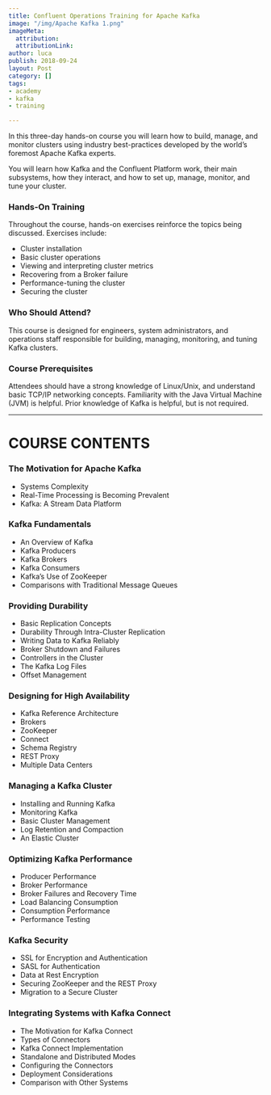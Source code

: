 ```yaml
---
title: Confluent Operations Training for Apache Kafka
image: "/img/Apache Kafka 1.png"
imageMeta:
  attribution: 
  attributionLink: 
author: luca
publish: 2018-09-24
layout: Post
category: []
tags:
- academy
- kafka
- training

---
```

In this three-day hands-on course you will learn how to build, manage, and monitor clusters using industry best-practices developed by the world’s foremost Apache Kafka experts.

You will learn how Kafka and the Confluent Platform work, their main subsystems, how they interact, and how to set up, manage, monitor, and tune your cluster.

### Hands-On Training

Throughout the course, hands-on exercises reinforce the topics being discussed. Exercises include:

* Cluster installation
* Basic cluster operations
* Viewing and interpreting cluster metrics
* Recovering from a Broker failure
* Performance-tuning the cluster
* Securing the cluster

### Who Should Attend?

This course is designed for engineers, system administrators, and operations staff responsible for building, managing, monitoring, and tuning Kafka clusters.

### Course Prerequisites

Attendees should have a strong knowledge of Linux/Unix, and understand basic TCP/IP networking concepts. Familiarity with the Java Virtual Machine (JVM) is helpful. Prior knowledge of Kafka is helpful, but is not required.

***

# COURSE CONTENTS

### The Motivation for Apache Kafka

* Systems Complexity
* Real-Time Processing is Becoming Prevalent
* Kafka: A Stream Data Platform

### Kafka Fundamentals

* An Overview of Kafka
* Kafka Producers
* Kafka Brokers
* Kafka Consumers
* Kafka’s Use of ZooKeeper
* Comparisons with Traditional Message Queues

### Providing Durability

* Basic Replication Concepts
* Durability Through Intra-Cluster Replication
* Writing Data to Kafka Reliably
* Broker Shutdown and Failures
* Controllers in the Cluster
* The Kafka Log Files
* Offset Management

### Designing for High Availability

* Kafka Reference Architecture
* Brokers
* ZooKeeper
* Connect
* Schema Registry
* REST Proxy
* Multiple Data Centers

### Managing a Kafka Cluster

* Installing and Running Kafka
* Monitoring Kafka
* Basic Cluster Management
* Log Retention and Compaction
* An Elastic Cluster

### Optimizing Kafka Performance

* Producer Performance
* Broker Performance
* Broker Failures and Recovery Time
* Load Balancing Consumption
* Consumption Performance
* Performance Testing

### Kafka Security

* SSL for Encryption and Authentication
* SASL for Authentication
* Data at Rest Encryption
* Securing ZooKeeper and the REST Proxy
* Migration to a Secure Cluster

### Integrating Systems with Kafka Connect

* The Motivation for Kafka Connect
* Types of Connectors
* Kafka Connect Implementation
* Standalone and Distributed Modes
* Configuring the Connectors
* Deployment Considerations
* Comparison with Other Systems